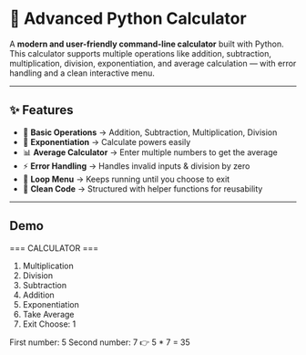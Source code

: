 # 🧮 Advanced Python Calculator  

A **modern and user-friendly command-line calculator** built with Python.  
This calculator supports multiple operations like addition, subtraction, multiplication, division, exponentiation, and average calculation — with error handling and a clean interactive menu.  

---

## ✨ Features  

- 🔢 **Basic Operations** → Addition, Subtraction, Multiplication, Division  
- 🚀 **Exponentiation** → Calculate powers easily  
- 📊 **Average Calculator** → Enter multiple numbers to get the average  
- ⚡ **Error Handling** → Handles invalid inputs & division by zero  
- 🔄 **Loop Menu** → Keeps running until you choose to exit  
- 🎯 **Clean Code** → Structured with helper functions for reusability  

---

## Demo
=== CALCULATOR ===
1. Multiplication
2. Division
3. Subtraction
4. Addition
5. Exponentiation
6. Take Average
7. Exit
Choose: 1

First number: 5
Second number: 7
👉 5 * 7 = 35
